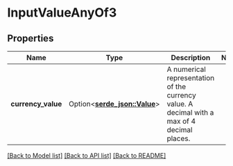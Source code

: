 # InputValueAnyOf3

## Properties

Name | Type | Description | Notes
------------ | ------------- | ------------- | -------------
**currency_value** | Option<[**serde_json::Value**](.md)> | A numerical representation of the currency value. A decimal with a max of 4 decimal places. | 

[[Back to Model list]](../README.md#documentation-for-models) [[Back to API list]](../README.md#documentation-for-api-endpoints) [[Back to README]](../README.md)



